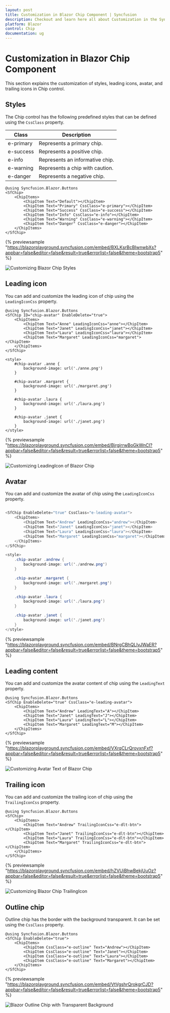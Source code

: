```yaml
---
layout: post
title: Customization in Blazor Chip Component | Syncfusion
description: Checkout and learn here all about Customization in the Syncfusion Blazor Chip component and much more.
platform: Blazor
control: Chip
documentation: ug
---
```


# Customization in Blazor Chip Component

This section explains the customization of styles, leading icons, avatar, and trailing icons in Chip control.

## Styles

The Chip control has the following predefined styles that can be defined using the `CssClass` property.

| Class | Description |
| -------- | -------- |
| e-primary | Represents a primary chip. |
| e-success | Represents a positive chip. |
| e-info |  Represents an informative chip. |
| e-warning | Represents a chip with caution. |
| e-danger | Represents a negative chip. |

```cshtml
@using Syncfusion.Blazor.Buttons
<SfChip>
    <ChipItems>
        <ChipItem Text="Default"></ChipItem>
        <ChipItem Text="Primary" CssClass="e-primary"></ChipItem>
        <ChipItem Text="Success" CssClass="e-success"></ChipItem>
        <ChipItem Text="Info" CssClass="e-info"></ChipItem>
        <ChipItem Text="Warning" CssClass="e-warning"></ChipItem>
        <ChipItem Text="Danger" CssClass="e-danger"></ChipItem>
    </ChipItems>
</SfChip>

```

{% previewsample "https://blazorplayground.syncfusion.com/embed/BXLKsrBcBIwnwbXs?appbar=false&editor=false&result=true&errorlist=false&theme=bootstrap5" %}

![Customizing Blazor Chip Styles](./images/blazor-chip-style.png)

## Leading icon

You can add and customize the leading icon of chip using the `LeadingIconCss` property.

```cshtml
@using Syncfusion.Blazor.Buttons
<SfChip ID="chip-avatar" EnableDelete="true">
    <ChipItems>
        <ChipItem Text="Anne" LeadingIconCss="anne"></ChipItem>
        <ChipItem Text="Janet" LeadingIconCss="janet"></ChipItem>
        <ChipItem Text="Laura" LeadingIconCss="laura"></ChipItem>
        <ChipItem Text="Margaret" LeadingIconCss="margaret"></ChipItem>
    </ChipItems>
</SfChip>

<style>
    #chip-avatar .anne {
        background-image: url('./anne.png')
    }

    #chip-avatar .margaret {
        background-image: url('./margaret.png')
    }

    #chip-avatar .laura {
        background-image: url('./laura.png')
    }

    #chip-avatar .janet {
        background-image: url('./janet.png')
    }
</style>

```

{% previewsample "https://blazorplayground.syncfusion.com/embed/BjrgirrwBoGkWnCI?appbar=false&editor=false&result=true&errorlist=false&theme=bootstrap5" %}

![Customizing LeadingIcon of Blazor Chip](./images/blazor-chip-leading-icon.gif)

## Avatar

You can add and customize the avatar of chip using the `LeadingIconCss` property.

```csharp

<SfChip EnableDelete="true" CssClass="e-leading-avatar">
    <ChipItems>
        <ChipItem Text="Andrew" LeadingIconCss="andrew"></ChipItem>
        <ChipItem Text="Janet" LeadingIconCss="janet"></ChipItem>
        <ChipItem Text="Laura" LeadingIconCss="laura"></ChipItem>
        <ChipItem Text="Margaret" LeadingIconCss="margaret"></ChipItem>
    </ChipItems>
</SfChip>

<style>
    .chip-avatar .andrew {
        background-image: url('./andrew.png')
    }

    .chip-avatar .margaret {
        background-image: url('./margaret.png')
    }

    .chip-avatar .laura {
        background-image: url('./laura.png')
    }

    .chip-avatar .janet {
        background-image: url('./janet.png')
    }
</style>

```

{% previewsample "https://blazorplayground.syncfusion.com/embed/BNrgCBhQLIvJWaER?appbar=false&editor=false&result=true&errorlist=false&theme=bootstrap5" %}



## Leading content

You can add and customize the avatar content of chip using the `LeadingText` property.

```cshtml
@using Syncfusion.Blazor.Buttons
<SfChip EnableDelete="true" CssClass="e-leading-avatar">
    <ChipItems>
        <ChipItem Text="Andrew" LeadingText="A"></ChipItem>
        <ChipItem Text="Janet" LeadingText="J"></ChipItem>
        <ChipItem Text="Laura" LeadingText="L"></ChipItem>
        <ChipItem Text="Margaret" LeadingText="M"></ChipItem>
    </ChipItems>
</SfChip>

```
{% previewsample "https://blazorplayground.syncfusion.com/embed/VXrqCLrQrovxnFxf?appbar=false&editor=false&result=true&errorlist=false&theme=bootstrap5" %}


![Customizing Avatar Text of Blazor Chip](./images/blazor-chip-avatar-content.gif)

## Trailing icon

You can add and customize the trailing icon of chip using the `TrailingIconCss` property.

```cshtml
@using Syncfusion.Blazor.Buttons
<SfChip>
    <ChipItems>
        <ChipItem Text="Andrew" TrailingIconCss="e-dlt-btn"></ChipItem>
        <ChipItem Text="Janet" TrailingIconCss="e-dlt-btn"></ChipItem>
        <ChipItem Text="Laura" TrailingIconCss="e-dlt-btn"></ChipItem>
        <ChipItem Text="Margaret" TrailingIconCss="e-dlt-btn"></ChipItem>
    </ChipItems>
</SfChip>

```

{% previewsample "https://blazorplayground.syncfusion.com/embed/hZVUiBhwBekjUuOz?appbar=false&editor=false&result=true&errorlist=false&theme=bootstrap5" %}


![Customizing Blazor Chip TrailingIcon](./images/blazor-chip-trailing-icon.png)

## Outline chip

Outline chip has the border with the background transparent. It can be set using the `CssClass` property.

```cshtml
@using Syncfusion.Blazor.Buttons
<SfChip EnableDelete="true">
    <ChipItems>
        <ChipItem CssClass="e-outline" Text="Andrew"></ChipItem>
        <ChipItem CssClass="e-outline" Text="Janet"></ChipItem>
        <ChipItem CssClass="e-outline" Text="Laura"></ChipItem>
        <ChipItem CssClass="e-outline" Text="Margaret"></ChipItem>
    </ChipItems>
</SfChip>

```
{% previewsample "https://blazorplayground.syncfusion.com/embed/VtVgshrQrokgrCJD?appbar=false&editor=false&result=true&errorlist=false&theme=bootstrap5" %}



![Blazor Outline Chip with Transparent Background](./images/blazor-outline-chip-transparent-background.gif)